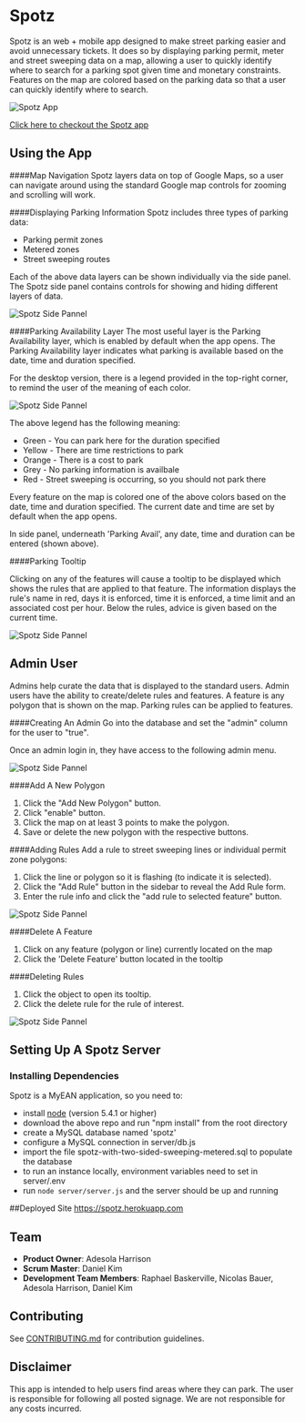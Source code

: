 # Spotz

Spotz is an web + mobile app designed to make street parking easier and avoid unnecessary tickets. It does so by displaying parking permit, meter and street sweeping data on a map, allowing a user to quickly identify where to search for a parking spot given time and monetary constraints.  Features on the map are colored based on the parking data so that a user can quickly identify where to search.
  
![Spotz App](readme_images/spotz.png)


[Click here to checkout the Spotz app](http://spotz.herokuapp.com/)


<!--## Table of Contents

1. [Usage](#Usage)
1. [Requirements](#requirements)
1. [Development](#development)
1. [Installing Dependencies](#installing-dependencies)
1. [Tasks](#tasks)
1. [Team](#team)
1. [Contributing](#contributing)-->


## Using the App

####Map Navigation
Spotz layers data on top of Google Maps, so a user can navigate around using the standard Google map controls for zooming and scrolling will work.

####Displaying Parking Information
Spotz includes three types of parking data: 

* Parking permit zones
* Metered zones
* Street sweeping routes

Each of the above data layers can be shown individually via the side panel. The Spotz side panel contains controls for showing and hiding different layers of data.  

![Spotz Side Pannel](readme_images/view-options.png)


####Parking Availability Layer
The most useful layer is the Parking Availability layer, which is enabled by default when the app opens.  The Parking Availability layer indicates what parking is available based on the date, time and duration specified.

For the desktop version, there is a legend provided in the top-right corner, to remind the user of the meaning of each color.

![Spotz Side Pannel](readme_images/legend.png)

The above legend has the following meaning:

* Green - You can park here for the duration specified
* Yellow - There are time restrictions to park
* Orange - There is a cost to park
* Grey - No parking information is availbale
* Red - Street sweeping is occurring, so you should not park there

Every feature on the map is colored one of the above colors based on the date, time and duration specified. The current date and time are set by default when the app opens. 

In side panel, underneath 'Parking Avail', any date, time and duration can be entered (shown above).
 
####Parking Tooltip

Clicking on any of the features will cause a tooltip to be displayed which shows the rules that are applied to that feature.  The information displays the rule's name in red, days it is enforced, time it is enforced, a time limit and an associated cost per hour.  Below the rules, advice is given based on the current time.

![Spotz Side Pannel](readme_images/tooltip2.png)

## Admin User

Admins help curate the data that is displayed to the standard users.  Admin users have the ability to create/delete rules and features.  A feature is any polygon that is shown on the map. Parking rules can be applied to features.

####Creating An Admin
Go into the database and set the "admin" column for the user to "true".

Once an admin login in, they have access to the following admin menu.

![Spotz Side Pannel](readme_images/admin-menu.png)


####Add A New Polygon
1. Click the "Add New Polygon" button.
2. Click "enable" button.
3. Click the map on at least 3 points to make the polygon.
4. Save or delete the new polygon with the respective buttons.

####Adding Rules
Add a rule to street sweeping lines or individual permit zone polygons:

1. Click the line or polygon so it is flashing (to indicate it is selected).
2. Click the "Add Rule" button in the sidebar to reveal the Add Rule form.
3. Enter the rule info and click the "add rule to selected feature" button.

![Spotz Side Pannel](readme_images/rule-options.png)

####Delete A Feature
1. Click on any feature (polygon or line) currently located on the map
2. Click the 'Delete Feature' button located in the tooltip


####Deleting Rules
1. Click the object to open its tooltip.
2. Click the delete rule for the rule of interest.

![Spotz Side Pannel](readme_images/admin-tooltip.png)



## Setting Up A Spotz Server

### Installing Dependencies

Spotz is a MyEAN application, so you need to:

- install <a href="https://nodejs.org/en/">node</a> (version 5.4.1 or higher)
- download the above repo and run "npm install" from the root directory
- create a MySQL database named 'spotz'
- configure a MySQL connection in server/db.js
- import the file spotz-with-two-sided-sweeping-metered.sql to populate the database
- to run an instance locally, environment variables need to set in server/.env
- run `node server/server.js` and the server should be up and running



##Deployed Site
<a href="https://spotz.herokuapp.com">https://spotz.herokuapp.com</a>

## Team

  - __Product Owner__: Adesola Harrison
  - __Scrum Master__: Daniel Kim
  - __Development Team Members__: Raphael Baskerville, Nicolas Bauer, Adesola Harrison, Daniel Kim


## Contributing

See [CONTRIBUTING.md](CONTRIBUTING.md) for contribution guidelines.

## Disclaimer

This app is intended to help users find areas where they can park.  The user is responsible for following all posted signage.  We are not responsible for any costs incurred.